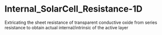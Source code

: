 # Internal_SolarCell_Resistance-1D
Extricating the sheet resistance of transparent conductive oxide from series resistance to obtain actual internal/intrinsic of the active layer
